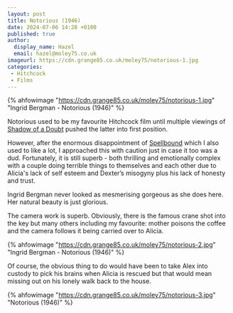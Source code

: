 ```yaml
---
layout: post
title: Notorious (1946)
date: 2024-07-06 14:28 +0100
published: true
author:
  display_name: Hazel
  email: hazel@moley75.co.uk
imageurl: https://cdn.grange85.co.uk/moley75/notorious-1.jpg
categories:
 - Hitchcock
 - Films
---
```

{% ahfowimage "https://cdn.grange85.co.uk/moley75/notorious-1.jpg" "Ingrid Bergman - Notorious (1946)" %}

Notorious used to be my favourite Hitchcock film until multiple viewings of [Shadow of a Doubt](/2022/12/28/hitchcock-shadow-of-a-doubt-1943/) pushed the latter into first position. 

However, after the enormous disappointment of [Spellbound](/2023/09/12/spellbound-1945/) which I also used to like a lot, I approached this with caution just in case it too was a dud. Fortunately, it is still superb - both thrilling and emotionally complex with a couple doing terrible things to themselves and each other due to Alicia's lack of self esteem and Dexter’s misogyny plus his lack of honesty and trust.

Ingrid Bergman never looked as mesmerising gorgeous as she does here. Her natural beauty is just glorious.

The camera work is superb. Obviously, there is the famous crane shot into the key but many others including my favourite: mother poisons the coffee and the camera follows it being carried over to Alicia.

{% ahfowimage "https://cdn.grange85.co.uk/moley75/notorious-2.jpg" "Ingrid Bergman - Notorious (1946)" %}

Of course, the obvious thing to do would have been to take Alex into custody to pick his brains when Alicia is rescued but that would mean missing out on his lonely walk back to the house.

{% ahfowimage "https://cdn.grange85.co.uk/moley75/notorious-3.jpg" "Notorious (1946)" %}


